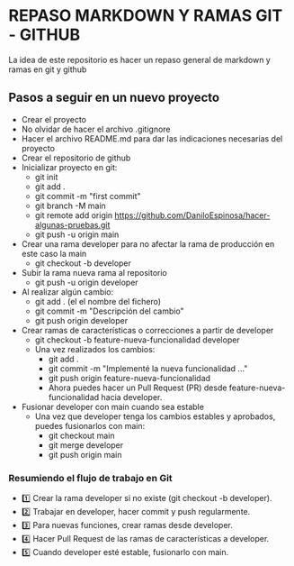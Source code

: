 # REPASO MARKDOWN Y RAMAS GIT - GITHUB

La idea de este repositorio es hacer un repaso general de markdown y ramas en git y github

## Pasos a seguir en un nuevo proyecto

- Crear el proyecto
- No olvidar de hacer el archivo .gitignore
- Hacer el archivo README.md para dar las indicaciones necesarias del proyecto
- Crear el repositorio de github
- Inicializar proyecto en git:
    - git init
    - git add .
    - git commit -m "first commit"
    - git branch -M main
    - git remote add origin https://github.com/DaniloEspinosa/hacer-algunas-pruebas.git
    - git push -u origin main
- Crear una rama developer para no afectar la rama de producción en este caso la main
    - git checkout -b developer
- Subir la rama nueva rama al repositorio
    - git push -u origin developer
- Al realizar algún cambio:
    - git add . (el el nombre del fichero)
    - git commit -m "Descripción del cambio"
    - git push origin developer
- Crear ramas de características o correcciones a partir de developer
    - git checkout -b feature-nueva-funcionalidad developer
    - Una vez realizados los cambios:
        - git add .
        - git commit -m "Implementé la nueva funcionalidad ..."
        - git push origin feature-nueva-funcionalidad
        - Ahora puedes hacer un Pull Request (PR) desde feature-nueva-funcionalidad hacia developer.
- Fusionar developer con main cuando sea estable
    - Una vez que developer tenga los cambios estables y aprobados, puedes fusionarlos con main:
        - git checkout main
        - git merge developer
        - git push origin main

### Resumiendo el flujo de trabajo en Git
- 1️⃣ Crear la rama developer si no existe (git checkout -b developer).
- 2️⃣ Trabajar en developer, hacer commit y push regularmente.
- 3️⃣ Para nuevas funciones, crear ramas desde developer.
- 4️⃣ Hacer Pull Request de las ramas de características a developer.
- 5️⃣ Cuando developer esté estable, fusionarlo con main.